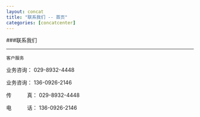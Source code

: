 ```yaml
---
layout: concat
title: "联系我们 -- 首页"
categories: [concatcenter]
---
```

###联系我们
<hr/>
	
	客户服务

   业务咨询： 029-8932-4448 

   业务咨询： 136-0926-2146  
    

   传&emsp;&emsp;&emsp;真： 029-8932-4448 

   电&emsp;&emsp;&emsp;话： 136-0926-2146 

   
